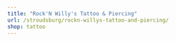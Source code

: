 ```yaml
---
title: "Rock'N Willy's Tattoo & Piercing"
url: /stroudsburg/rockn-willys-tattoo-and-piercing/
shop: tattoo
---
```

